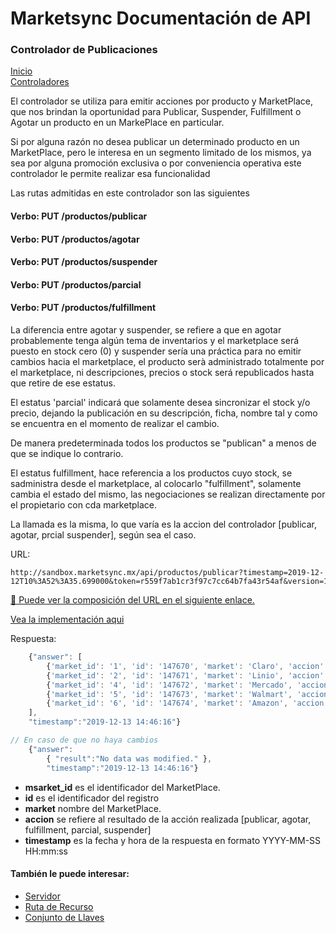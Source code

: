 # Marketsync Documentación de API 
### Controlador de Publicaciones

[Inicio](https://github.com/hvalles/marketsync)  
[Controladores](/links/controller.md)

El controlador se utiliza para emitir acciones por producto y MarketPlace, que nos brindan la oportunidad para Publicar, Suspender, Fulfillment o Agotar un producto en un MarkePlace en particular.

Si por alguna razón no desea publicar un determinado producto en un MarketPlace, pero le interesa en un segmento limitado de los mismos, ya sea por alguna promoción exclusiva o por conveniencia operativa este controlador le permite realizar esa funcionalidad

Las rutas admitidas en este controlador son las siguientes

#### Verbo: PUT /productos/publicar
#### Verbo: PUT /productos/agotar
#### Verbo: PUT /productos/suspender
#### Verbo: PUT /productos/parcial
#### Verbo: PUT /productos/fulfillment

La diferencia entre agotar y suspender, se refiere a que en agotar probablemente tenga algún tema de inventarios y el marketplace será puesto en stock cero (0) y suspender sería una práctica para no emitir cambios hacia el marketplace, el producto serà administrado totalmente por el marketplace, ni descripciones, precios o stock será republicados hasta que retire de ese 
estatus.

El estatus 'parcial' indicará que solamente desea sincronizar el stock y/o precio, dejando la publicación en su descripción, ficha, nombre tal y como se encuentra en el momento de realizar el cambio.

De manera predeterminada todos los productos se "publican" a menos de que se indique lo contrario.

El estatus fulfillment, hace referencia  a los productos cuyo stock, se sadministra desde el marketplace, al colocarlo "fulfillment", solamente cambia el estado del mismo, las negociaciones se realizan directamente por el propietario con cda marketplace.

La llamada es la misma, lo que varía es la accion del controlador [publicar, agotar, prcial suspender], según sea el caso.

URL:
```HTTP
http://sandbox.marketsync.mx/api/productos/publicar?timestamp=2019-12-12T10%3A52%3A35.699000&token=r559f7ab1cr3f97c7cc64b7fa43r54af&version=1.0&signature=12b1964acc697a4b4a8c80cb3ab0db253c48dc52d1db4bee6014191fe4c28c86
```

[:link: Puede ver la composición del URL en el siguiente enlace.](/links/url.md)


[Vea la implementación aqui](/examples/python/publicar.py)


Respuesta:
```javascript
    {"answer": [
        {'market_id': '1', 'id': '147670', 'market': 'Claro', 'accion': 'publicar'},
        {'market_id': '2', 'id': '147671', 'market': 'Linio', 'accion': 'publicar'},
        {'market_id': '4', 'id': '147672', 'market': 'Mercado', 'accion': 'publicar'},
        {'market_id': '5', 'id': '147673', 'market': 'Walmart', 'accion': 'publicar'},
        {'market_id': '6', 'id': '147674', 'market': 'Amazon', 'accion': 'publicar'}
    ],
    "timestamp":"2019-12-13 14:46:16"}

// En caso de que no haya cambios
    {"answer":
        { "result":"No data was modified." },
        "timestamp":"2019-12-13 14:46:16"}
```

- **msarket_id** es el identificador del MarketPlace.
- **id** es el identificador del registro
- **market** nombre del MarketPlace.
- **accion** se refiere al resultado de la acción realizada [publicar, agotar, fulfillment, parcial, suspender]
- **timestamp** es la fecha y hora de la respuesta en formato YYYY-MM-SS HH:mm:ss



#### También le puede interesar:

- [Servidor](/links/server.md)
- [Ruta de Recurso](/links/url.md)
- [Conjunto de Llaves](/links/keys.md)

